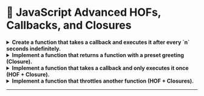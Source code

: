 # 📜 JavaScript Advanced HOFs, Callbacks, and Closures

<details>
  <summary><strong>Create a function that takes a callback and executes it after every `n` seconds indefinitely.</strong></summary>

  ```js
  function repeatFunction(callback, interval) {
      setInterval(callback, interval * 1000);
  }

  // Example usage
  repeatFunction(() => console.log("Repeating..."), 2); 
  // Logs "Repeating..." every 2 seconds
  ```
</details>

<details>
  <summary><strong>Implement a function that returns a function with a preset greeting (Closure).</strong></summary>

  ```js
  function greetUser(greeting) {
      return function (name) {
          return `${greeting}, ${name}!`;
      };
  }

  // Example usage
  const greetHello = greetUser("Hello");
  console.log(greetHello("Alice")); // "Hello, Alice!"
  console.log(greetHello("Bob"));   // "Hello, Bob!"
  ```
</details>

<details>
  <summary><strong>Implement a function that takes a callback and only executes it once (HOF + Closure).</strong></summary>

  ```js
  function once(fn) {
      let executed = false;
      return function (...args) {
          if (!executed) {
              executed = true;
              return fn(...args);
          }
      };
  }

  // Example usage
  const init = once(() => console.log("Initialized!"));
  init(); // "Initialized!"
  init(); // (No output)
  ```
</details>

<details>
  <summary><strong>Implement a function that throttles another function (HOF + Closures).</strong></summary>

  ```js
  function throttle(fn, delay) {
      let lastCall = 0;
      return function (...args) {
          let now = Date.now();
          if (now - lastCall >= delay) {
              lastCall = now;
              fn(...args);
          }
      };
  }

  // Example usage
  const throttledFn = throttle(() => console.log("Throttled Execution"), 2000);
  throttledFn();
  throttledFn();
  throttledFn(); // Only executes the first call, others are ignored until 2 sec passes
  ```
</details>

---